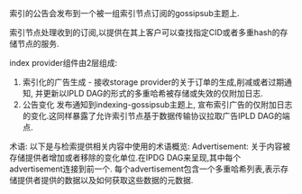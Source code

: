 
索引的公告会发布到一个被一组索引节点订阅的gossipsub主题上.

索引节点处理收到的订阅,以提供在其上客户可以查找指定CID或者多重hash的存储节点的服务.

index provider组件由2层组成:

1. 索引化的广告生成 -
   接收storage provider的关于订单的生成,削减或者过期通知, 并更新以IPLD DAG的形式的多重哈希被存储或失效的仅附加日志.
2. 公告变化
   发布通知到indexing-gossipsub主题上, 宣布索引广告的仅附加日志的变化.这同样暴露了允许索引节点基于数据传输协议拉取广告IPLD DAG的端点.

术语:
以下是与检索提供相关内容中使用的术语概览:
Advertisement: 关于内容被存储提供者增加或者移除的变化单位.在IPDG DAG来呈现,其中每个advertisement连接到前一个.
每个advertisement包含一个多重哈希列表,表示存储提供者提供的数据以及如何获取这些数据的元数据.
